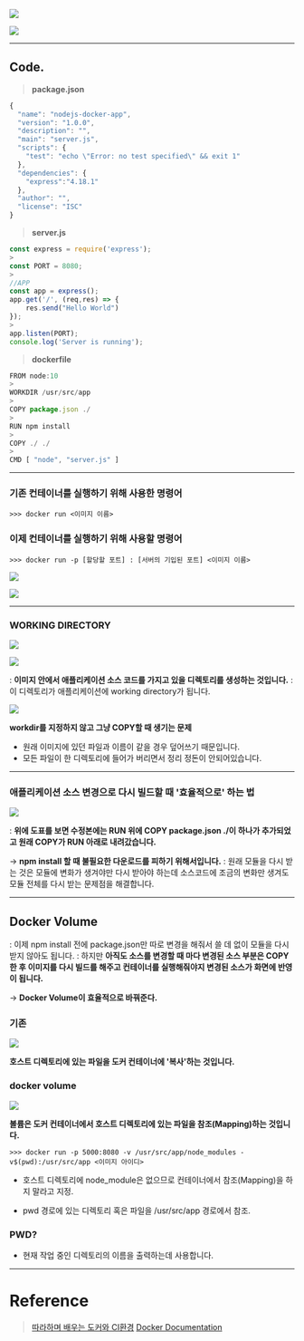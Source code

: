 ![](https://velog.velcdn.com/images/chan9708/post/7ca874f2-6f8e-4dca-b935-9bc89d68f620/image.png)


![](https://velog.velcdn.com/images/chan9708/post/7db95ac0-2b37-4884-8a9c-47591fd6f6a8/image.png)

---

## Code.

> **package.json**
```javascript
{
  "name": "nodejs-docker-app",
  "version": "1.0.0",
  "description": "",
  "main": "server.js",
  "scripts": {
    "test": "echo \"Error: no test specified\" && exit 1"
  },
  "dependencies": {
    "express":"4.18.1"
  },
  "author": "",
  "license": "ISC"
}
```
>
> **server.js**
```js
const express = require('express');
>
const PORT = 8080;
>
//APP
const app = express();
app.get('/', (req,res) => {
    res.send("Hello World")
});
>
app.listen(PORT);
console.log('Server is running');
```
>
> **dockerfile**
>
```js
FROM node:10
>
WORKDIR /usr/src/app
>
COPY package.json ./
>
RUN npm install
>
COPY ./ ./
>
CMD [ "node", "server.js" ]
```

---
### 기존 컨테이너를 실행하기 위해 사용한 명령어
```shell
>>> docker run <이미지 이름>
```

### 이제 컨테이너를 실행하기 위해 사용할 명령어
```shell
>>> docker run -p [할당할 포트] : [서버의 기입된 포트] <이미지 이름>
```

![](https://velog.velcdn.com/images/chan9708/post/a4bff0a9-1957-48cb-ab69-8a5cd7a8fdb5/image.png)

![](https://velog.velcdn.com/images/chan9708/post/f787ed72-cd31-47a1-aee6-4a6d85fb3ce5/image.png)

---

### WORKING DIRECTORY
![](https://velog.velcdn.com/images/chan9708/post/0ac13ff7-e492-41a6-a104-23b57e497190/image.png)

![](https://velog.velcdn.com/images/chan9708/post/5d094d3c-27f5-4f88-a679-b03faa1bd25a/image.png)


: **이미지 안에서 애플리케이션 소스 코드를 가지고 있을 디렉토리를 생성하는 것입니다.**
: 이 디렉토리가 애플리케이션에 working directory가 됩니다.

![](https://velog.velcdn.com/images/chan9708/post/89d07f06-d16d-4f53-bd6a-d1d8f5bfd2da/image.png)

**workdir를 지정하지 않고 그냥 COPY할 때 생기는 문제**
* 원래 이미지에 있던 파일과 이름이 같을 경우 덮어쓰기 때문입니다.
* 모든 파일이 한 디렉토리에 들어가 버리면서 정리 정돈이 안되어있습니다.

---

### 애플리케이션 소스 변경으로 다시 빌드할 때 '효율적으로' 하는 법
![](https://velog.velcdn.com/images/chan9708/post/e1c9efb6-b712-4026-8044-27c146e242b1/image.png)

: **위에 도표를 보면 수정본에는 RUN 위에 COPY package.json ./이 하나가 추가되었고 원래 COPY가 RUN 아래로 내려갔습니다.**

-> **npm install 할 때 불필요한 다운로드를 피하기 위해서입니다.**
: 원래 모듈을 다시 받는 것은 모듈에 변화가 생겨야만 다시 받아야 하는데 소스코드에 조금의 변화만 생겨도 모듈 전체를 다시 받는 문제점을 해결합니다.

---
## Docker Volume

: 이제 npm install 전에 package.json만 따로 변경을 해줘서 쓸 데 없이 모듈을 다시 받지 않아도 됩니다.
: 하지만 **아직도 소스를 변경할 때 마다 변경된 소스 부분은 COPY한 후 이미지를 다시 빌드를 해주고 컨테이너를 실행해줘야지 변경된 소스가 화면에 반영이 됩니다.**

-> **Docker Volume이 효율적으로 바꿔준다.**

### 기존
![](https://velog.velcdn.com/images/chan9708/post/d881d6e7-31eb-48ab-b771-03f8630c6a79/image.png)

**호스트 디렉토리에 있는 파일을 도커 컨테이너에 '복사'하는 것입니다.**

### docker volume
![](https://velog.velcdn.com/images/chan9708/post/08629a73-3527-4b9e-b5f8-90f24f6e82c9/image.png)

**볼륨은 도커 컨테이너에서 호스트 디렉토리에 있는 파일을 참조(Mapping)하는 것입니다.**

```shell
>>> docker run -p 5000:8080 -v /usr/src/app/node_modules -v$(pwd):/usr/src/app <이미지 아이디>
```

* 호스트 디렉토리에 node_module은 없으므로 컨테이너에서 참조(Mapping)을 하지 말라고 지정.

* pwd 경로에 있는 디렉토리 혹은 파일을 /usr/src/app 경로에서 참조.

### PWD?
- 현재 작업 중인 디렉토리의 이름을 출력하는데 사용합니다.

---

# Reference

> [따라하며 배우는 도커와 CI환경](https://www.inflearn.com/course/%EB%94%B0%EB%9D%BC%ED%95%98%EB%A9%B0-%EB%B0%B0%EC%9A%B0%EB%8A%94-%EB%8F%84%EC%BB%A4-ci/dashboard)
[Docker Documentation](docs.docker.com/)
